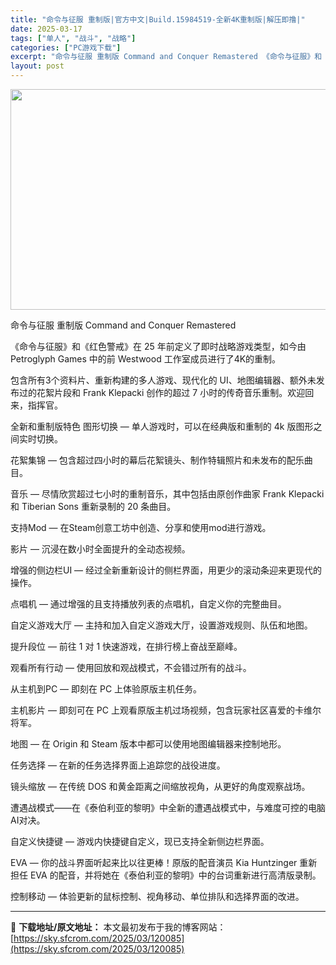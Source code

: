 ```yaml
---
title: "命令与征服 重制版|官方中文|Build.15984519-全新4K重制版|解压即撸|"
date: 2025-03-17
tags: ["单人", "战斗", "战略"]
categories: ["PC游戏下载"]
excerpt: "命令与征服 重制版 Command and Conquer Remastered 《命令与征服》和《红色警戒》在 25 年前定义了即时战略游戏类型，如今由 Petroglyph Games 中的前 Westwood 工作室成员进行了4K的重制。 包含所有3个资料片、重新构建的多人游戏、现代化的 UI&hellip;"
layout: post
---
```


<img class="aligncenter size-full wp-image-120082" src="https://sky.sfcrom.com/wp-content/uploads/2025/03/2025031712175465.webp" alt="" width="616" height="353" />

命令与征服 重制版 Command and Conquer Remastered

《命令与征服》和《红色警戒》在 25 年前定义了即时战略游戏类型，如今由 Petroglyph Games 中的前 Westwood 工作室成员进行了4K的重制。

包含所有3个资料片、重新构建的多人游戏、现代化的 UI、地图编辑器、额外未发布过的花絮片段和 Frank Klepacki 创作的超过 7 小时的传奇音乐重制。欢迎回来，指挥官。

全新和重制版特色
图形切换 — 单人游戏时，可以在经典版和重制的 4k 版图形之间实时切换。

花絮集锦 — 包含超过四小时的幕后花絮镜头、制作特辑照片和未发布的配乐曲目。

音乐 — 尽情欣赏超过七小时的重制音乐，其中包括由原创作曲家 Frank Klepacki和 Tiberian Sons 重新录制的 20 条曲目。

支持Mod — 在Steam创意工坊中创造、分享和使用mod进行游戏。

影片 — 沉浸在数小时全面提升的全动态视频。

增强的侧边栏UI — 经过全新重新设计的侧栏界面，用更少的滚动条迎来更现代的操作。

点唱机 — 通过增强的且支持播放列表的点唱机，自定义你的完整曲目。

自定义游戏大厅 — 主持和加入自定义游戏大厅，设置游戏规则、队伍和地图。

提升段位 — 前往 1 对 1 快速游戏，在排行榜上奋战至巅峰。

观看所有行动 — 使用回放和观战模式，不会错过所有的战斗。

从主机到PC — 即刻在 PC 上体验原版主机任务。

主机影片 — 即刻可在 PC 上观看原版主机过场视频，包含玩家社区喜爱的卡维尔将军。

地图 — 在 Origin 和 Steam 版本中都可以使用地图编辑器来控制地形。

任务选择 — 在新的任务选择界面上追踪您的战役进度。

镜头缩放 — 在传统 DOS 和黄金距离之间缩放视角，从更好的角度观察战场。

遭遇战模式——在《泰伯利亚的黎明》中全新的遭遇战模式中，与难度可控的电脑AI对决。

自定义快捷键 — 游戏内快捷键自定义，现已支持全新侧边栏界面。

EVA — 你的战斗界面听起来比以往更棒！原版的配音演员 Kia Huntzinger 重新担任 EVA 的配音，并将她在《泰伯利亚的黎明》中的台词重新进行高清版录制。

控制移动 — 体验更新的鼠标控制、视角移动、单位排队和选择界面的改进。

---
📖 **下载地址/原文地址：** 本文最初发布于我的博客网站：[https://sky.sfcrom.com/2025/03/120085](https://sky.sfcrom.com/2025/03/120085)
